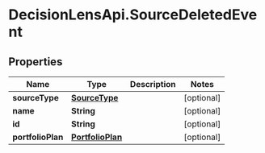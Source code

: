 # DecisionLensApi.SourceDeletedEvent

## Properties
Name | Type | Description | Notes
------------ | ------------- | ------------- | -------------
**sourceType** | [**SourceType**](SourceType.md) |  | [optional] 
**name** | **String** |  | [optional] 
**id** | **String** |  | [optional] 
**portfolioPlan** | [**PortfolioPlan**](PortfolioPlan.md) |  | [optional] 


